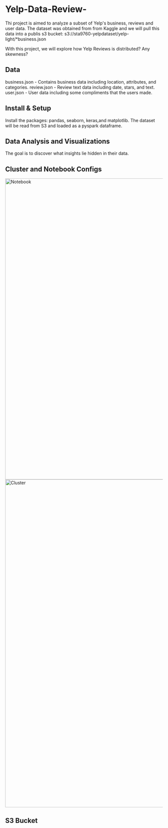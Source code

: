 # Yelp-Data-Review-
Thi project is aimed to analyze a subset of Yelp's business, reviews and user data. 
The dataset was obtained from from Kaggle and we will pull this data into a publis s3 bucket: s3://sta9760-yelpdataset/yelp-light/*business.json

With this project, we will explore how Yelp Reviews is distributed? Any skewness? 

## Data

business.json - Contains business data including location, attributes, and categories.
review.json - Review text data including date, stars, and text.
user.json - User data including some compliments that the users made. 

## Install & Setup
Install the packages: pandas, seaborn, keras,and matplotlib. 
The dataset will be read from S3 and loaded as a pyspark dataframe.

## Data Analysis and Visualizations 
The goal is to discover what insights lie hidden in their data.

## Cluster and Notebook Configs
<img width="962" alt="Notebook" src="https://user-images.githubusercontent.com/60529752/81027992-b8aa0e80-8e4d-11ea-8540-0c4faf649fbc.png">
<img width="1048" alt="Cluster" src="https://user-images.githubusercontent.com/60529752/81027999-be9fef80-8e4d-11ea-99a4-2626b737289e.png">

## S3 Bucket

